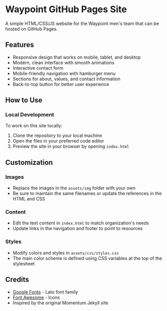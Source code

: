 # Waypoint GitHub Pages Site

A simple HTML/CSS/JS website for the Waypoint men's team that can be hosted on GitHub Pages.

## Features

- Responsive design that works on mobile, tablet, and desktop
- Modern, clean interface with smooth animations
- Interactive contact form
- Mobile-friendly navigation with hamburger menu
- Sections for about, values, and contact information
- Back-to-top button for better user experience

## How to Use

### Local Development

To work on this site locally:

1. Clone the repository to your local machine
2. Open the files in your preferred code editor
3. Preview the site in your browser by opening `index.html`

## Customization

### Images

- Replace the images in the `assets/img` folder with your own
- Be sure to maintain the same filenames or update the references in the HTML and CSS

### Content

- Edit the text content in `index.html` to match organization's needs
- Update links in the navigation and footer to point to resources

### Styles

- Modify colors and styles in `assets/css/styles.css`
- The main color scheme is defined using CSS variables at the top of the stylesheet

## Credits

- [Google Fonts](https://fonts.google.com/) - Lato font family
- [Font Awesome](https://fontawesome.com/) - Icons
- Inspired by the original Momentum Jekyll site